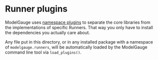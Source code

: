 # Runner plugins

ModelGauge uses [namespace plugins](../../docs/plugins.md) to separate the core libraries from the implementations of specific Runners. That way you only have to install the dependencies you actually care about.

Any file put in this directory, or in any installed package with a namespace of `modelgauge.runners`, will be automatically loaded by the ModelGauge command line tool via `load_plugins()`.
